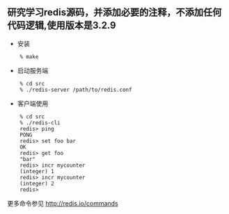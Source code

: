## 研究学习redis源码，并添加必要的注释，不添加任何代码逻辑,使用版本是3.2.9


- 安装
```shell
    % make
```
- 启动服务端
```shell
    % cd src
    % ./redis-server /path/to/redis.conf
```
- 客户端使用
```shell
    % cd src
    % ./redis-cli
    redis> ping
    PONG
    redis> set foo bar
    OK
    redis> get foo
    "bar"
    redis> incr mycounter
    (integer) 1
    redis> incr mycounter
    (integer) 2
    redis>
```
更多命令参见 http://redis.io/commands